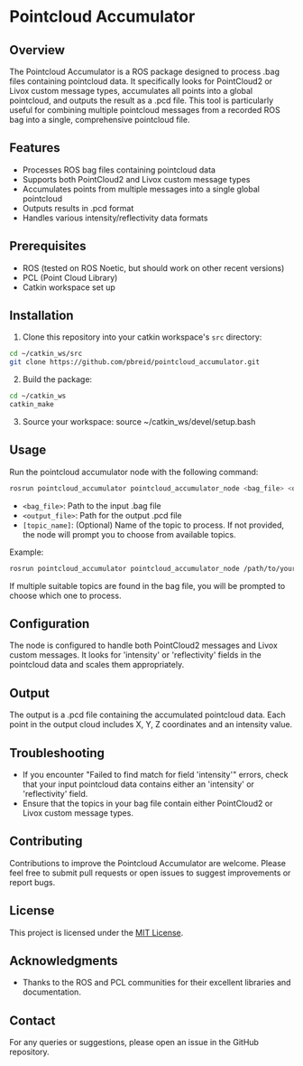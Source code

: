# Pointcloud Accumulator

## Overview

The Pointcloud Accumulator is a ROS package designed to process .bag files containing pointcloud data. It specifically looks for PointCloud2 or Livox custom message types, accumulates all points into a global pointcloud, and outputs the result as a .pcd file. This tool is particularly useful for combining multiple pointcloud messages from a recorded ROS bag into a single, comprehensive pointcloud file.

## Features

- Processes ROS bag files containing pointcloud data
- Supports both PointCloud2 and Livox custom message types
- Accumulates points from multiple messages into a single global pointcloud
- Outputs results in .pcd format
- Handles various intensity/reflectivity data formats

## Prerequisites

- ROS (tested on ROS Noetic, but should work on other recent versions)
- PCL (Point Cloud Library)
- Catkin workspace set up

## Installation

1. Clone this repository into your catkin workspace's `src` directory:

```bash
cd ~/catkin_ws/src
git clone https://github.com/pbreid/pointcloud_accumulator.git
```

2. Build the package:

```bash
cd ~/catkin_ws
catkin_make
```

3. Source your workspace:
source ~/catkin_ws/devel/setup.bash

## Usage

Run the pointcloud accumulator node with the following command:

```bash
rosrun pointcloud_accumulator pointcloud_accumulator_node <bag_file> <output_file> [topic_name]
```

- `<bag_file>`: Path to the input .bag file
- `<output_file>`: Path for the output .pcd file
- `[topic_name]`: (Optional) Name of the topic to process. If not provided, the node will prompt you to choose from available topics.

Example:
```bash
rosrun pointcloud_accumulator pointcloud_accumulator_node /path/to/your/bagfile.bag /path/to/output.pcd
```

If multiple suitable topics are found in the bag file, you will be prompted to choose which one to process.

## Configuration

The node is configured to handle both PointCloud2 messages and Livox custom messages. It looks for 'intensity' or 'reflectivity' fields in the pointcloud data and scales them appropriately.

## Output

The output is a .pcd file containing the accumulated pointcloud data. Each point in the output cloud includes X, Y, Z coordinates and an intensity value.

## Troubleshooting

- If you encounter "Failed to find match for field 'intensity'" errors, check that your input pointcloud data contains either an 'intensity' or 'reflectivity' field.
- Ensure that the topics in your bag file contain either PointCloud2 or Livox custom message types.

## Contributing

Contributions to improve the Pointcloud Accumulator are welcome. Please feel free to submit pull requests or open issues to suggest improvements or report bugs.

## License

This project is licensed under the [MIT License](LICENSE).

## Acknowledgments

- Thanks to the ROS and PCL communities for their excellent libraries and documentation.

## Contact

For any queries or suggestions, please open an issue in the GitHub repository.
